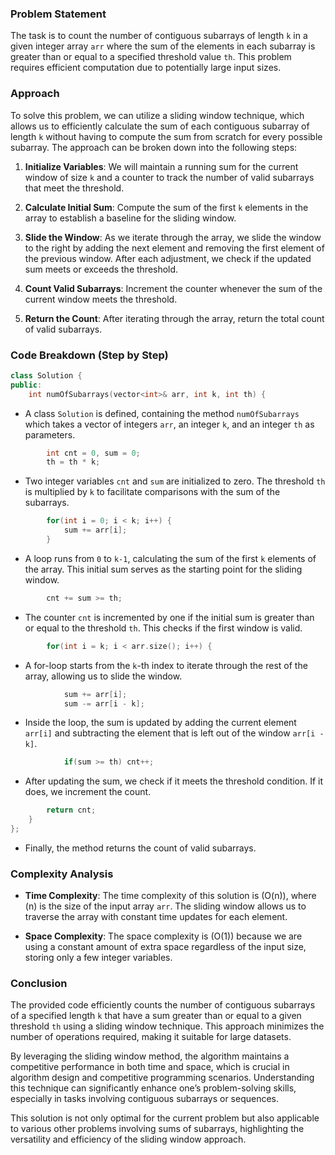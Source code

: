 
### Problem Statement
The task is to count the number of contiguous subarrays of length `k` in a given integer array `arr` where the sum of the elements in each subarray is greater than or equal to a specified threshold value `th`. This problem requires efficient computation due to potentially large input sizes.

### Approach
To solve this problem, we can utilize a sliding window technique, which allows us to efficiently calculate the sum of each contiguous subarray of length `k` without having to compute the sum from scratch for every possible subarray. The approach can be broken down into the following steps:

1. **Initialize Variables**: We will maintain a running sum for the current window of size `k` and a counter to track the number of valid subarrays that meet the threshold.

2. **Calculate Initial Sum**: Compute the sum of the first `k` elements in the array to establish a baseline for the sliding window.

3. **Slide the Window**: As we iterate through the array, we slide the window to the right by adding the next element and removing the first element of the previous window. After each adjustment, we check if the updated sum meets or exceeds the threshold.

4. **Count Valid Subarrays**: Increment the counter whenever the sum of the current window meets the threshold.

5. **Return the Count**: After iterating through the array, return the total count of valid subarrays.

### Code Breakdown (Step by Step)

```cpp
class Solution {
public:
    int numOfSubarrays(vector<int>& arr, int k, int th) {
```
- A class `Solution` is defined, containing the method `numOfSubarrays` which takes a vector of integers `arr`, an integer `k`, and an integer `th` as parameters.

```cpp
        int cnt = 0, sum = 0;
        th = th * k;
```
- Two integer variables `cnt` and `sum` are initialized to zero. The threshold `th` is multiplied by `k` to facilitate comparisons with the sum of the subarrays.

```cpp
        for(int i = 0; i < k; i++) {
            sum += arr[i];
        }
```
- A loop runs from `0` to `k-1`, calculating the sum of the first `k` elements of the array. This initial sum serves as the starting point for the sliding window.

```cpp
        cnt += sum >= th;
```
- The counter `cnt` is incremented by one if the initial sum is greater than or equal to the threshold `th`. This checks if the first window is valid.

```cpp
        for(int i = k; i < arr.size(); i++) {
```
- A for-loop starts from the `k`-th index to iterate through the rest of the array, allowing us to slide the window.

```cpp
            sum += arr[i];
            sum -= arr[i - k];
```
- Inside the loop, the sum is updated by adding the current element `arr[i]` and subtracting the element that is left out of the window `arr[i - k]`.

```cpp
            if(sum >= th) cnt++;
```
- After updating the sum, we check if it meets the threshold condition. If it does, we increment the count.

```cpp
        return cnt;
    }
};
```
- Finally, the method returns the count of valid subarrays.

### Complexity Analysis
- **Time Complexity**: The time complexity of this solution is \(O(n)\), where \(n\) is the size of the input array `arr`. The sliding window allows us to traverse the array with constant time updates for each element.

- **Space Complexity**: The space complexity is \(O(1)\) because we are using a constant amount of extra space regardless of the input size, storing only a few integer variables.

### Conclusion
The provided code efficiently counts the number of contiguous subarrays of a specified length `k` that have a sum greater than or equal to a given threshold `th` using a sliding window technique. This approach minimizes the number of operations required, making it suitable for large datasets.

By leveraging the sliding window method, the algorithm maintains a competitive performance in both time and space, which is crucial in algorithm design and competitive programming scenarios. Understanding this technique can significantly enhance one’s problem-solving skills, especially in tasks involving contiguous subarrays or sequences.

This solution is not only optimal for the current problem but also applicable to various other problems involving sums of subarrays, highlighting the versatility and efficiency of the sliding window approach.
